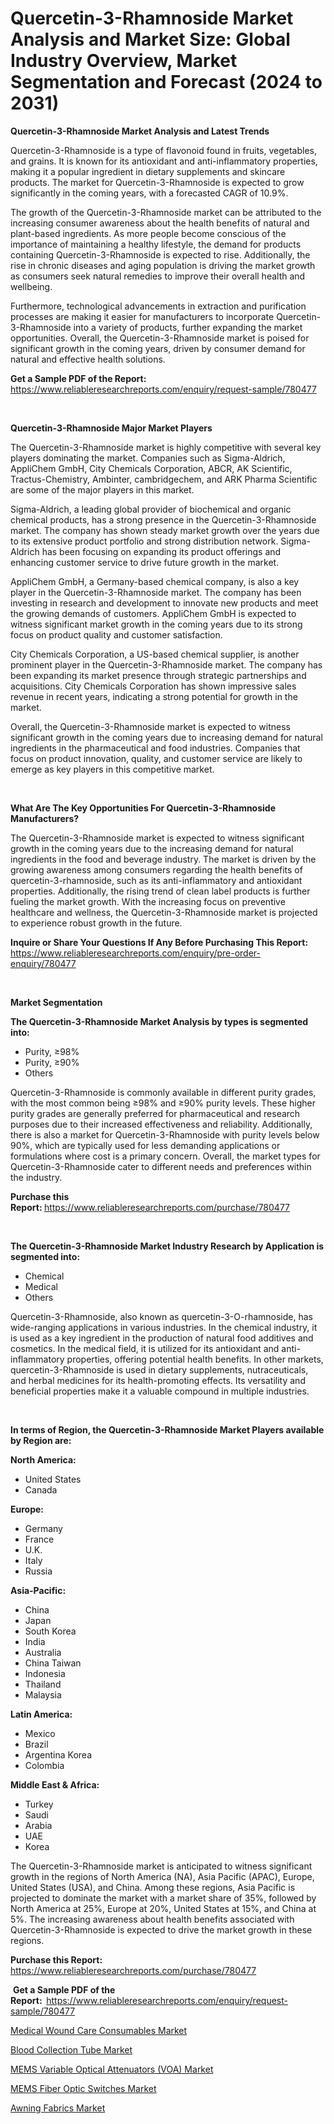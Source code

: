 <p><h1>Quercetin-3-Rhamnoside Market Analysis and Market Size: Global Industry Overview, Market Segmentation and Forecast (2024 to 2031)</h1></p><p><strong>Quercetin-3-Rhamnoside Market Analysis and Latest Trends</strong></p>
<p><p>Quercetin-3-Rhamnoside is a type of flavonoid found in fruits, vegetables, and grains. It is known for its antioxidant and anti-inflammatory properties, making it a popular ingredient in dietary supplements and skincare products. The market for Quercetin-3-Rhamnoside is expected to grow significantly in the coming years, with a forecasted CAGR of 10.9%.</p><p>The growth of the Quercetin-3-Rhamnoside market can be attributed to the increasing consumer awareness about the health benefits of natural and plant-based ingredients. As more people become conscious of the importance of maintaining a healthy lifestyle, the demand for products containing Quercetin-3-Rhamnoside is expected to rise. Additionally, the rise in chronic diseases and aging population is driving the market growth as consumers seek natural remedies to improve their overall health and wellbeing.</p><p>Furthermore, technological advancements in extraction and purification processes are making it easier for manufacturers to incorporate Quercetin-3-Rhamnoside into a variety of products, further expanding the market opportunities. Overall, the Quercetin-3-Rhamnoside market is poised for significant growth in the coming years, driven by consumer demand for natural and effective health solutions.</p></p>
<p><strong>Get a Sample PDF of the Report:&nbsp;</strong> <a href="https://www.reliableresearchreports.com/enquiry/request-sample/780477">https://www.reliableresearchreports.com/enquiry/request-sample/780477</a></p>
<p>&nbsp;</p>
<p><strong>Quercetin-3-Rhamnoside Major Market Players</strong></p>
<p><p>The Quercetin-3-Rhamnoside market is highly competitive with several key players dominating the market. Companies such as Sigma-Aldrich, AppliChem GmbH, City Chemicals Corporation, ABCR, AK Scientific, Tractus-Chemistry, Ambinter, cambridgechem, and ARK Pharma Scientific are some of the major players in this market.</p><p>Sigma-Aldrich, a leading global provider of biochemical and organic chemical products, has a strong presence in the Quercetin-3-Rhamnoside market. The company has shown steady market growth over the years due to its extensive product portfolio and strong distribution network. Sigma-Aldrich has been focusing on expanding its product offerings and enhancing customer service to drive future growth in the market.</p><p>AppliChem GmbH, a Germany-based chemical company, is also a key player in the Quercetin-3-Rhamnoside market. The company has been investing in research and development to innovate new products and meet the growing demands of customers. AppliChem GmbH is expected to witness significant market growth in the coming years due to its strong focus on product quality and customer satisfaction.</p><p>City Chemicals Corporation, a US-based chemical supplier, is another prominent player in the Quercetin-3-Rhamnoside market. The company has been expanding its market presence through strategic partnerships and acquisitions. City Chemicals Corporation has shown impressive sales revenue in recent years, indicating a strong potential for growth in the market.</p><p>Overall, the Quercetin-3-Rhamnoside market is expected to witness significant growth in the coming years due to increasing demand for natural ingredients in the pharmaceutical and food industries. Companies that focus on product innovation, quality, and customer service are likely to emerge as key players in this competitive market.</p></p>
<p>&nbsp;</p>
<p><strong>What Are The Key Opportunities For Quercetin-3-Rhamnoside Manufacturers?</strong></p>
<p><p>The Quercetin-3-Rhamnoside market is expected to witness significant growth in the coming years due to the increasing demand for natural ingredients in the food and beverage industry. The market is driven by the growing awareness among consumers regarding the health benefits of quercetin-3-rhamnoside, such as its anti-inflammatory and antioxidant properties. Additionally, the rising trend of clean label products is further fueling the market growth. With the increasing focus on preventive healthcare and wellness, the Quercetin-3-Rhamnoside market is projected to experience robust growth in the future.</p></p>
<p><strong>Inquire or Share Your Questions If Any Before Purchasing This Report:</strong> <a href="https://www.reliableresearchreports.com/enquiry/pre-order-enquiry/780477">https://www.reliableresearchreports.com/enquiry/pre-order-enquiry/780477</a></p>
<p>&nbsp;</p>
<p><strong>Market Segmentation</strong></p>
<p><strong>The Quercetin-3-Rhamnoside Market Analysis by types is segmented into:</strong></p>
<p><ul><li>Purity, ≥98%</li><li>Purity, ≥90%</li><li>Others</li></ul></p>
<p><p>Quercetin-3-Rhamnoside is commonly available in different purity grades, with the most common being ≥98% and ≥90% purity levels. These higher purity grades are generally preferred for pharmaceutical and research purposes due to their increased effectiveness and reliability. Additionally, there is also a market for Quercetin-3-Rhamnoside with purity levels below 90%, which are typically used for less demanding applications or formulations where cost is a primary concern. Overall, the market types for Quercetin-3-Rhamnoside cater to different needs and preferences within the industry.</p></p>
<p><strong>Purchase this Report:&nbsp;</strong><a href="https://www.reliableresearchreports.com/purchase/780477">https://www.reliableresearchreports.com/purchase/780477</a></p>
<p>&nbsp;</p>
<p><strong>The Quercetin-3-Rhamnoside Market Industry Research by Application is segmented into:</strong></p>
<p><ul><li>Chemical</li><li>Medical</li><li>Others</li></ul></p>
<p><p>Quercetin-3-Rhamnoside, also known as quercetin-3-O-rhamnoside, has wide-ranging applications in various industries. In the chemical industry, it is used as a key ingredient in the production of natural food additives and cosmetics. In the medical field, it is utilized for its antioxidant and anti-inflammatory properties, offering potential health benefits. In other markets, quercetin-3-Rhamnoside is used in dietary supplements, nutraceuticals, and herbal medicines for its health-promoting effects. Its versatility and beneficial properties make it a valuable compound in multiple industries.</p></p>
<p>&nbsp;</p>
<p><strong>In terms of Region, the Quercetin-3-Rhamnoside Market Players available by Region are:</strong></p>
<p>
    <p> <strong> North America: </strong>
        <ul>
            <li>United States</li>
            <li>Canada</li>
        </ul>
        </p> 
    <p> <strong> Europe: </strong>
        <ul>
            <li>Germany</li>
            <li>France</li>
            <li>U.K.</li>
            <li>Italy</li>
            <li>Russia</li>
        </ul>
        </p> 
    <p> <strong> Asia-Pacific: </strong>
        <ul>
            <li>China</li>
            <li>Japan</li>
            <li>South Korea</li>
            <li>India</li>
            <li>Australia</li>
            <li>China Taiwan</li>
            <li>Indonesia</li>
            <li>Thailand</li>
            <li>Malaysia</li>
        </ul>
        </p> 
    <p> <strong> Latin America: </strong>
        <ul>
            <li>Mexico</li>
            <li>Brazil</li>
            <li>Argentina Korea</li>
            <li>Colombia</li>
        </ul>
        </p> 
    <p> <strong> Middle East & Africa: </strong>
        <ul>
            <li>Turkey</li>
            <li>Saudi</li>
            <li>Arabia</li>
            <li>UAE</li>
            <li>Korea</li>
        </ul>
    </p>
    </p>
<p><p>The Quercetin-3-Rhamnoside market is anticipated to witness significant growth in the regions of North America (NA), Asia Pacific (APAC), Europe, United States (USA), and China. Among these regions, Asia Pacific is projected to dominate the market with a market share of 35%, followed by North America at 25%, Europe at 20%, United States at 15%, and China at 5%. The increasing awareness about health benefits associated with Quercetin-3-Rhamnoside is expected to drive the market growth in these regions.</p></p>
<p><strong>Purchase this Report: </strong><a href="https://www.reliableresearchreports.com/purchase/780477">https://www.reliableresearchreports.com/purchase/780477</a></p>
<p>&nbsp;<strong>Get a Sample PDF of the Report:&nbsp;&nbsp;</strong><a href="https://www.reliableresearchreports.com/enquiry/request-sample/780477">https://www.reliableresearchreports.com/enquiry/request-sample/780477</a></p>
<p><strong></strong></p>
<p><p><a href="https://issuu.com/reportprime-2/docs/medical-wound-care-consumables-market-size-2030.pp">Medical Wound Care Consumables Market</a></p><p><a href="https://issuu.com/reportprime-2/docs/blood-collection-tube-market-size-2030.pptx">Blood Collection Tube Market</a></p><p><a href="https://github.com/kathiaseamanalvaradovlprc2h/Market-Research-Report-List-1/blob/main/mems-variable-optical-attenuators-voa-market.md">MEMS Variable Optical Attenuators (VOA) Market</a></p><p><a href="https://github.com/GroverBarry/Market-Research-Report-List-4/blob/main/mems-fiber-optic-switches-market.md">MEMS Fiber Optic Switches Market</a></p><p><a href="https://github.com/wusalecollins540tpqoz/Market-Research-Report-List-1/blob/main/awning-fabrics-market.md">Awning Fabrics Market</a></p></p>